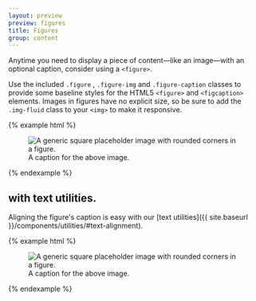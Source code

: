 ```yaml
---
layout: preview
preview: figures
title: Figures
group: content
---
```


Anytime you need to display a piece of content—like an image—with an optional caption, consider using a `<figure>`.

Use the included `.figure` , `.figure-img` and `.figure-caption` classes to provide some baseline styles for the HTML5 `<figure>` and `<figcaption>` elements. Images in figures have no explicit size, so be sure to add the `.img-fluid` class to your `<img>` to make it responsive.

{% example html %}
<figure class="figure">
  <img data-src="holder.js/400x300" class="figure-img img-fluid img-rounded" alt="A generic square placeholder image with rounded corners in a figure.">
  <figcaption class="figure-caption">A caption for the above image.</figcaption>
</figure>
{% endexample %}

## with text utilities.

Aligning the figure's caption is easy with our [text utilities]({{ site.baseurl }}/components/utilities/#text-alignment).

{% example html %}
<figure class="figure">
  <img data-src="holder.js/400x300" class="figure-img img-fluid img-rounded" alt="A generic square placeholder image with rounded corners in a figure.">
  <figcaption class="figure-caption text-xs-right">A caption for the above image.</figcaption>
</figure>
{% endexample %}
